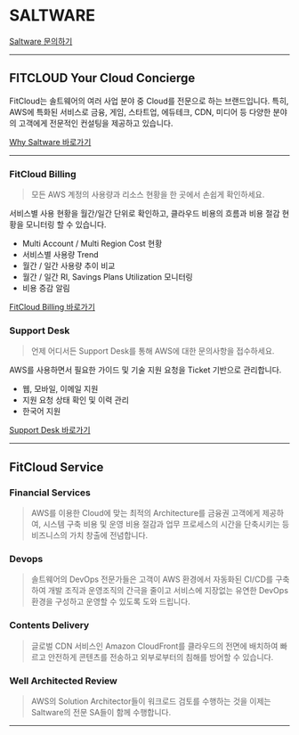 
# SALTWARE

[Saltware 문의하기](https://www.fitcloud.co.kr/contact)

***

## FITCLOUD Your Cloud Concierge

FitCloud는 솔트웨어의 여러 사업 분야 중 Cloud를 전문으로 하는 브랜드입니다. 특히, AWS에 특화된 서비스로 금융, 게임, 스타트업, 에듀테크, CDN, 미디어 등 다양한 분야의 고객에게 전문적인 컨설팅을 제공하고 있습니다.

[Why Saltware 바로가기](https://fitcloud.co.kr/whySaltware)

***

### FitCloud Billing

> 모든 AWS 계정의 사용량과 리소스 현황을 한 곳에서 손쉽게 확인하세요.

서비스별 사용 현황을 월간/일간 단위로 확인하고, 클라우드 비용의 흐름과 비용 절감 현황을 모니터링 할 수 있습니다.

- Multi Account / Multi Region Cost 현황
- 서비스별 사용량 Trend
- 월간 / 일간 사용량 추이 비교
- 월간 / 일간 RI, Savings Plans Utilization 모니터링
- 비용 증감 알림

[FitCloud Billing 바로가기](https://aws.fitcloud.co.kr/)


### Support Desk

> 언제 어디서든 Support Desk를 통해 AWS에 대한 문의사항을 접수하세요.

AWS를 사용하면서 필요한 가이드 및 기술 지원 요청을 Ticket 기반으로 관리합니다.

- 웹, 모바일, 이메일 지원
- 지원 요청 상태 확인 및 이력 관리
- 한국어 지원

[Support Desk 바로가기](https://support.fitcloud.co.kr/)

***

## FitCloud Service

### Financial Services
 > AWS를 이용한 Cloud에 맞는 최적의 Architecture를 금융권 고객에게 제공하여, 시스템 구축 비용 및 운영 비용 절감과 업무 프로세스의 시간을 단축시키는 등 비즈니스의 가치 창출에 전념합니다.

### Devops
 > 솔트웨어의 DevOps 전문가들은 고객이 AWS 환경에서 자동화된 CI/CD를 구축하여 개발 조직과 운영조직의 간극을 줄이고 서비스에 지장없는 유연한 DevOps 환경을 구성하고 운영할 수 있도록 도와 드립니다.

### Contents Delivery
 > 글로벌 CDN 서비스인 Amazon CloudFront를 클라우드의 전면에 배치하여 빠르고 안전하게 콘텐츠를 전송하고 외부로부터의 침해를 방어할 수 있습니다.

 ### Well Architected Review
  > AWS의 Solution Architector들이 워크로드 검토를 수행하는 것을 이제는 Saltware의 전문 SA들이 함께 수행합니다.

***